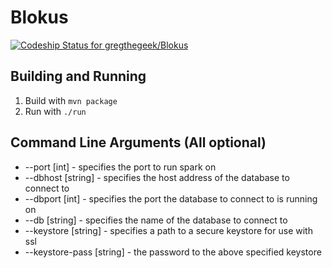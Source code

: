 # Blokus
[ ![Codeship Status for gregthegeek/Blokus](https://codeship.com/projects/32b55d30-e3cb-0133-f983-2ef0590de381/status?branch=master)](https://codeship.com/projects/146147)

## Building and Running
1. Build with `mvn package`
2. Run with `./run`

## Command Line Arguments (All optional)
* --port [int] - specifies the port to run spark on
* --dbhost [string] - specifies the host address of the database to connect to
* --dbport [int] - specifies the port the database to connect to is running on
* --db [string] - specifies the name of the database to connect to
* --keystore [string] - specifies a path to a secure keystore for use with ssl
* --keystore-pass [string] - the password to the above specified keystore

